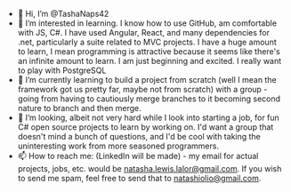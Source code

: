 - 👋 Hi, I’m @TashaNaps42
- 👀 I’m interested in learning. I know how to use GitHub, am comfortable with JS, C#. I have used Angular, React, and many dependencies for .net, particularly a suite related to MVC projects. I have a huge amount to learn, I mean programming is attractive because it seems like there's an infinite amount to learn. I am just beginning and excited. I really want to play with PostgreSQL
- 🌱 I’m currently learning to build a project from scratch (well I mean the framework got us pretty far, maybe not from scratch) with a group - going from having to cautiously merge branches to it becoming second nature to branch and then merge.
- 💞️ I’m looking, albeit not very hard while I look into starting a job, for fun C# open source projects to learn by working on. I'd want a group that doesn't mind a bunch of questions, and I'd be cool with taking the uninteresting work from more seasoned programmers.
- 📫 How to reach me: (LinkedIn will be made) - my email for actual projects, jobs, etc. would be natasha.lewis.lalor@gmail.com. If you wish to send me spam, feel free to send that to natashiolio@gmail.com.

<!---
TashaNaps42/TashaNaps42 is a ✨ special ✨ repository because its `README.md` (this file) appears on your GitHub profile.
You can click the Preview link to take a look at your changes.
--->
